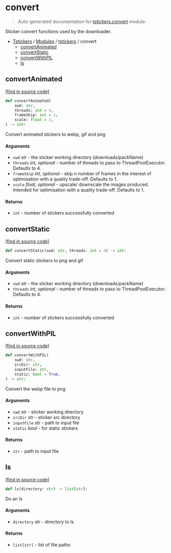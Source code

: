 # convert

> Auto-generated documentation for [tstickers.convert](../../tstickers/convert.py) module.

Sticker convert functions used by the downloader.

- [Tstickers](../README.md#tstickers-index) / [Modules](../README.md#tstickers-modules) / [tstickers](index.md#tstickers) / convert
    - [convertAnimated](#convertanimated)
    - [convertStatic](#convertstatic)
    - [convertWithPIL](#convertwithpil)
    - [ls](#ls)

## convertAnimated

[[find in source code]](../../tstickers/convert.py#L76)

```python
def convertAnimated(
    swd: str,
    threads: int = 4,
    frameSkip: int = 1,
    scale: float = 1,
) -> int:
```

Convert animated stickers to webp, gif and png

#### Arguments

- `swd` *str* - the sticker working directory (downloads/packName)
- `threads` *int, optional* - number of threads to pass to ThreadPoolExecutor. Defaults to 4.
- `frameSkip` *int, optional* - skip n number of frames in the interest of
optimisation with a quality trade-off. Defaults to 1.
- `scale` *float, optional* - upscale/ downscale the images produced. Intended
for optimisation with a quality trade-off. Defaults to 1.

#### Returns

- `int` - number of stickers successfully converted

## convertStatic

[[find in source code]](../../tstickers/convert.py#L49)

```python
def convertStatic(swd: str, threads: int = 4) -> int:
```

Convert static stickers to png and gif

#### Arguments

- `swd` *str* - the sticker working directory (downloads/packName)
- `threads` *int, optional* - number of threads to pass to ThreadPoolExecutor. Defaults to 4.

#### Returns

- `int` - number of stickers successfully converted

## convertWithPIL

[[find in source code]](../../tstickers/convert.py#L26)

```python
def convertWithPIL(
    swd: str,
    srcDir: str,
    inputFile: str,
    static: bool = True,
) -> str:
```

Convert the webp file to png

#### Arguments

- `swd` *str* - sticker working directory
- `srcDir` *str* - sticker src directory
- `inputFile` *str* - path to input file
- `static` *bool* - for static stickers

#### Returns

- `str` - path to input file

## ls

[[find in source code]](../../tstickers/convert.py#L14)

```python
def ls(directory: str) -> list[str]:
```

Do an ls

#### Arguments

- `directory` *str* - directory to ls

#### Returns

- `list[str]` - list of file paths
